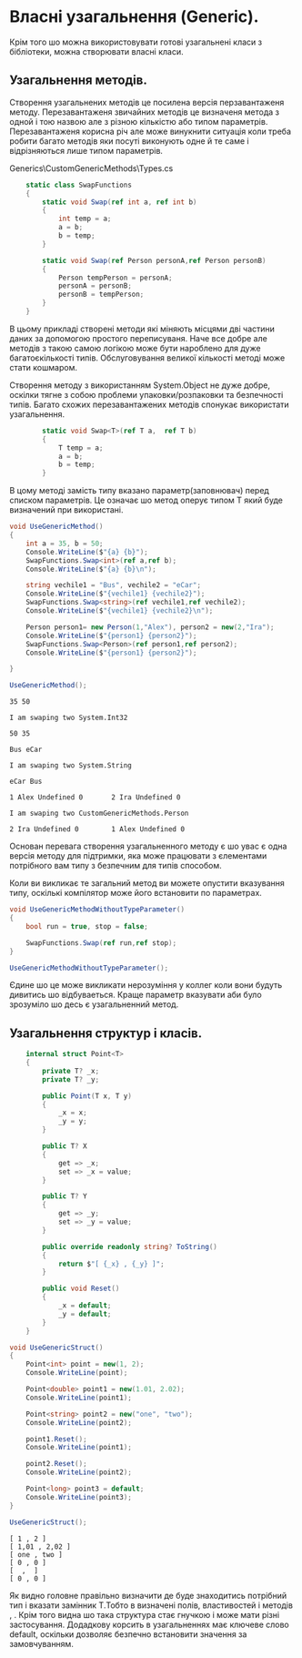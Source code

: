 # Власні узагальнення (Generic).

Крім того шо можна використовувати готові узагальнені класи з бібліотеки, можна створювати власні класи. 

## Узагальнення методів.

Створення узагальнених методів це посилена версія перзавантаженя методу. Перезавантаженя звичайних методів це визначеня метода з одной і тою назвою але з різною кількістю або типом параметрів. Перезавантаженя корисна річ але може винукнити ситуація коли треба робити багато методів яки посуті виконують одне й те саме і відрізняються лише типом параметрів.

Generics\CustomGenericMethods\Types.cs
```cs
    static class SwapFunctions
    {
        static void Swap(ref int a, ref int b)
        {
            int temp = a;
            a = b;
            b = temp;
        }

        static void Swap(ref Person personA,ref Person personB)
        { 
            Person tempPerson = personA;
            personA = personB;
            personB = tempPerson;
        }
    }
``` 
В цьому прикладі створені методи які міняють місцями дві частини даних за допомогою простого переписуваня. Наче все добре але методів з такою самою логікою може бути нароблено для дуже багатоєкількості типів. Обслуговування великої кількості методі може стати кошмаром.

Створення методу з використанням System.Object не дуже добре, оскілки тягне з собою проблеми упаковки/розпаковки та безпечності типів. 
Багато схожих перезавантажених методів спонукає використати узагальнення.
```cs
        static void Swap<T>(ref T a,  ref T b)
        {
            T temp = a;
            a = b;
            b = temp;
        }
```
В цому методі замість типу вказано параметр(заповнювач) <T> перед списком параметрів. Це означає шо метод оперує типом Т який буде визначений при використані.

```cs
void UseGenericMethod()
{
    int a = 35, b = 50;
    Console.WriteLine($"{a} {b}");
    SwapFunctions.Swap<int>(ref a,ref b);
    Console.WriteLine($"{a} {b}\n");

    string vechile1 = "Bus", vechile2 = "eCar";
    Console.WriteLine($"{vechile1} {vechile2}");
    SwapFunctions.Swap<string>(ref vechile1,ref vechile2);
    Console.WriteLine($"{vechile1} {vechile2}\n");

    Person person1= new Person(1,"Alex"), person2 = new(2,"Ira");
    Console.WriteLine($"{person1} {person2}");
    SwapFunctions.Swap<Person>(ref person1,ref person2);
    Console.WriteLine($"{person1} {person2}");

}

UseGenericMethod();
```
```
35 50

I am swaping two System.Int32

50 35

Bus eCar

I am swaping two System.String

eCar Bus

1 Alex Undefined 0       2 Ira Undefined 0

I am swaping two CustomGenericMethods.Person

2 Ira Undefined 0        1 Alex Undefined 0
```
Основан перевага створення узагальненного методу є шо увас є одна версія методу для підтримки, яка може працювати з єлементами потрібного вам типу з безпечним для типів способом.

Коли ви викликає те загальний метод ви можете опустити вказування типу, оскількі компілятор може його встановити по параметрах. 

```cs
void UseGenericMethodWithoutTypeParameter()
{
    bool run = true, stop = false;

    SwapFunctions.Swap(ref run,ref stop);
}

UseGenericMethodWithoutTypeParameter();
```
Єдине шо це може викликати нерозуміння у коллег коли вони будуть дивитись шо відбуваеться. Краще параметр вказувати аби було зрозуміло шо десь є узагальненний метод.

## Узагальнення структур і класів.

```cs
    internal struct Point<T>
    {
        private T? _x;
        private T? _y;

        public Point(T x, T y)
        {
            _x = x;
            _y = y;
        }

        public T? X
        {
            get => _x;
            set => _x = value;
        }

        public T? Y
        {
            get => _y;
            set => _y = value;
        }

        public override readonly string? ToString()
        {
            return $"[ {_x} , {_y} ]";
        }

        public void Reset()
        {
            _x = default;
            _y = default;
        }
    }
```
```cs
void UseGenericStruct()
{
    Point<int> point = new(1, 2);
    Console.WriteLine(point);

    Point<double> point1 = new(1.01, 2.02);
    Console.WriteLine(point1);

    Point<string> point2 = new("one", "two");
    Console.WriteLine(point2);

    point1.Reset();
    Console.WriteLine(point1);

    point2.Reset();
    Console.WriteLine(point2);

    Point<long> point3 = default;
    Console.WriteLine(point3);
}

UseGenericStruct();
```
```
[ 1 , 2 ]
[ 1,01 , 2,02 ]
[ one , two ]
[ 0 , 0 ]
[  ,  ]
[ 0 , 0 ]

```
Як видно головне правільно визначити де буде знаходитись потрібний тип і вказати замінник T.Тобто в визначені полів, властивостей і методів , . Крім того видна шо така структура стає гнучкою і може мати різні застосування.
Додадкову корсить в узагальненнях має ключеве слово default, оскільки дозволяє безпечно встановити значення за замовчуванням.

